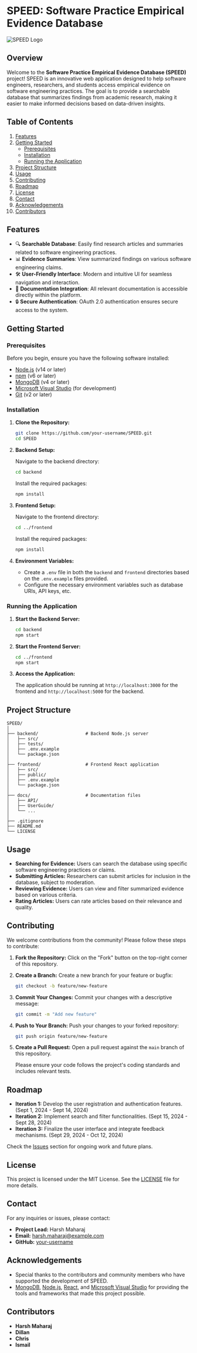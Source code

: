 # **SPEED: Software Practice Empirical Evidence Database**

![SPEED Logo](link-to-logo-if-available) <!-- Replace with actual logo URL if available -->

## **Overview**

Welcome to the **Software Practice Empirical Evidence Database (SPEED)** project! SPEED is an innovative web application designed to help software engineers, researchers, and students access empirical evidence on software engineering practices. The goal is to provide a searchable database that summarizes findings from academic research, making it easier to make informed decisions based on data-driven insights.

## **Table of Contents**

1. [Features](#features)
2. [Getting Started](#getting-started)
   - [Prerequisites](#prerequisites)
   - [Installation](#installation)
   - [Running the Application](#running-the-application)
3. [Project Structure](#project-structure)
4. [Usage](#usage)
5. [Contributing](#contributing)
6. [Roadmap](#roadmap)
7. [License](#license)
8. [Contact](#contact)
9. [Acknowledgements](#acknowledgements)
10. [Contributors](#contributors)

## **Features**

- 🔍 **Searchable Database**: Easily find research articles and summaries related to software engineering practices.
- 📊 **Evidence Summaries**: View summarized findings on various software engineering claims.
- 🛠 **User-Friendly Interface**: Modern and intuitive UI for seamless navigation and interaction.
- 📄 **Documentation Integration**: All relevant documentation is accessible directly within the platform.
- 🔒 **Secure Authentication**: OAuth 2.0 authentication ensures secure access to the system.

## **Getting Started**

### **Prerequisites**

Before you begin, ensure you have the following software installed:

- [Node.js](https://nodejs.org/) (v14 or later)
- [npm](https://www.npmjs.com/) (v6 or later)
- [MongoDB](https://www.mongodb.com/) (v4 or later)
- [Microsoft Visual Studio](https://visualstudio.microsoft.com/) (for development)
- [Git](https://git-scm.com/) (v2 or later)

### **Installation**

1. **Clone the Repository:**
   ```bash
   git clone https://github.com/your-username/SPEED.git
   cd SPEED
   ```

2. **Backend Setup:**

   Navigate to the backend directory:
   ```bash
   cd backend
   ```

   Install the required packages:
   ```bash
   npm install
   ```

3. **Frontend Setup:**

   Navigate to the frontend directory:
   ```bash
   cd ../frontend
   ```

   Install the required packages:
   ```bash
   npm install
   ```

4. **Environment Variables:**

   - Create a `.env` file in both the `backend` and `frontend` directories based on the `.env.example` files provided.
   - Configure the necessary environment variables such as database URIs, API keys, etc.

### **Running the Application**

1. **Start the Backend Server:**
   ```bash
   cd backend
   npm start
   ```

2. **Start the Frontend Server:**
   ```bash
   cd ../frontend
   npm start
   ```

3. **Access the Application:**

   The application should be running at `http://localhost:3000` for the frontend and `http://localhost:5000` for the backend.

## **Project Structure**

```plaintext
SPEED/
│
├── backend/                  # Backend Node.js server
│   ├── src/
│   ├── tests/
│   ├── .env.example
│   └── package.json
│
├── frontend/                 # Frontend React application
│   ├── src/
│   ├── public/
│   ├── .env.example
│   └── package.json
│
├── docs/                     # Documentation files
│   ├── API/
│   ├── UserGuide/
│   └── ...
│
├── .gitignore
├── README.md
└── LICENSE
```

## **Usage**

- **Searching for Evidence:** Users can search the database using specific software engineering practices or claims.
- **Submitting Articles:** Researchers can submit articles for inclusion in the database, subject to moderation.
- **Reviewing Evidence:** Users can view and filter summarized evidence based on various criteria.
- **Rating Articles:** Users can rate articles based on their relevance and quality.

## **Contributing**

We welcome contributions from the community! Please follow these steps to contribute:

1. **Fork the Repository:**
   Click on the "Fork" button on the top-right corner of this repository.

2. **Create a Branch:**
   Create a new branch for your feature or bugfix:
   ```bash
   git checkout -b feature/new-feature
   ```

3. **Commit Your Changes:**
   Commit your changes with a descriptive message:
   ```bash
   git commit -m "Add new feature"
   ```

4. **Push to Your Branch:**
   Push your changes to your forked repository:
   ```bash
   git push origin feature/new-feature
   ```

5. **Create a Pull Request:**
   Open a pull request against the `main` branch of this repository.

   Please ensure your code follows the project's coding standards and includes relevant tests.

## **Roadmap**

- **Iteration 1:** Develop the user registration and authentication features. (Sept 1, 2024 - Sept 14, 2024)
- **Iteration 2:** Implement search and filter functionalities. (Sept 15, 2024 - Sept 28, 2024)
- **Iteration 3:** Finalize the user interface and integrate feedback mechanisms. (Sept 29, 2024 - Oct 12, 2024)

Check the [Issues](https://github.com/your-username/SPEED/issues) section for ongoing work and future plans.

## **License**

This project is licensed under the MIT License. See the [LICENSE](LICENSE) file for more details.

## **Contact**

For any inquiries or issues, please contact:

- **Project Lead:** Harsh Maharaj
- **Email:** [harsh.maharaj@example.com](mailto:harsh.maharaj@example.com)
- **GitHub:** [your-username](https://github.com/your-username)

## **Acknowledgements**

- Special thanks to the contributors and community members who have supported the development of SPEED.
- [MongoDB](https://www.mongodb.com/), [Node.js](https://nodejs.org/), [React](https://reactjs.org/), and [Microsoft Visual Studio](https://visualstudio.microsoft.com/) for providing the tools and frameworks that made this project possible.

## **Contributors**

- **Harsh Maharaj**
- **Dillan**
- **Chris**
- **Ismail**
